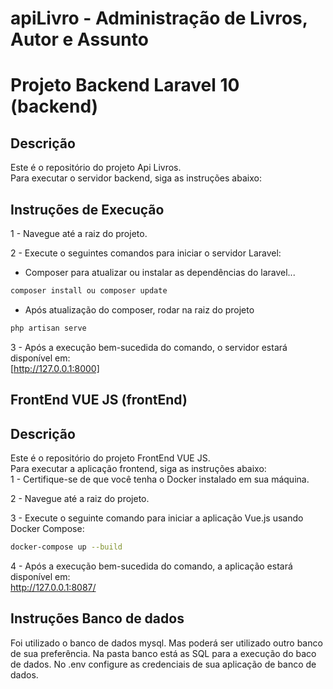 # apiLivro - Administração de Livros, Autor e Assunto
# Projeto Backend Laravel 10 (backend)

## Descrição
Este é o repositório do projeto Api Livros.  
Para executar o servidor backend, siga as instruções abaixo:  

## Instruções de Execução

1 - Navegue até a raiz do projeto.

2 - Execute o seguintes comandos para iniciar o servidor Laravel:

- Composer para atualizar ou instalar as dependências do laravel...
```bash
composer install ou composer update
```
- Após atualização do composer, rodar na raiz do projeto
```bash
php artisan serve
```
3 - Após a execução bem-sucedida do comando, o servidor estará disponível em:  
[http://127.0.0.1:8000]
## FrontEnd VUE JS (frontEnd)

## Descrição
Este é o repositório do projeto FrontEnd VUE JS.  
Para executar a aplicação frontend, siga as instruções abaixo:  
1 - Certifique-se de que você tenha o Docker instalado em sua máquina.

2 - Navegue até a raiz do projeto.

3 - Execute o seguinte comando para iniciar a aplicação Vue.js usando Docker Compose:

```bash
docker-compose up --build
```
4 - Após a execução bem-sucedida do comando, a aplicação estará disponível em:  
http://127.0.0.1:8087/

## Instruções Banco de dados
Foi utilizado o banco de dados mysql. Mas poderá ser utilizado outro banco de sua preferência.
Na pasta banco está as SQL para a execução do baco de dados.
No .env configure as credenciais de sua aplicação de banco de dados.

